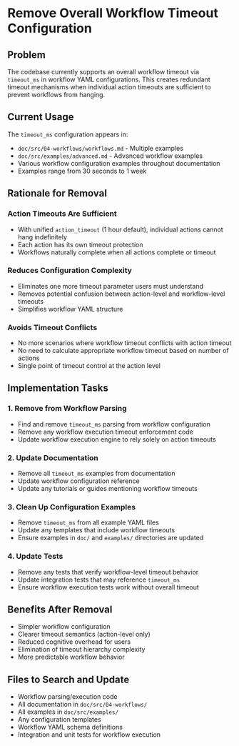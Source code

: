# Remove Overall Workflow Timeout Configuration

## Problem

The codebase currently supports an overall workflow timeout via `timeout_ms` in workflow YAML configurations. This creates redundant timeout mechanisms when individual action timeouts are sufficient to prevent workflows from hanging.

## Current Usage

The `timeout_ms` configuration appears in:
- `doc/src/04-workflows/workflows.md` - Multiple examples
- `doc/src/examples/advanced.md` - Advanced workflow examples  
- Various workflow configuration examples throughout documentation
- Examples range from 30 seconds to 1 week

## Rationale for Removal

### Action Timeouts Are Sufficient
- With unified `action_timeout` (1 hour default), individual actions cannot hang indefinitely
- Each action has its own timeout protection
- Workflows naturally complete when all actions complete or timeout

### Reduces Configuration Complexity
- Eliminates one more timeout parameter users must understand
- Removes potential confusion between action-level and workflow-level timeouts
- Simplifies workflow YAML structure

### Avoids Timeout Conflicts
- No more scenarios where workflow timeout conflicts with action timeout
- No need to calculate appropriate workflow timeout based on number of actions
- Single point of timeout control at the action level

## Implementation Tasks

### 1. Remove from Workflow Parsing
- Find and remove `timeout_ms` parsing from workflow configuration
- Remove any workflow execution timeout enforcement code
- Update workflow execution engine to rely solely on action timeouts

### 2. Update Documentation
- Remove all `timeout_ms` examples from documentation
- Update workflow configuration reference
- Update any tutorials or guides mentioning workflow timeouts

### 3. Clean Up Configuration Examples
- Remove `timeout_ms` from all example YAML files
- Update any templates that include workflow timeouts
- Ensure examples in `doc/` and `examples/` directories are updated

### 4. Update Tests
- Remove any tests that verify workflow-level timeout behavior
- Update integration tests that may reference `timeout_ms`
- Ensure workflow execution tests work without overall timeout

## Benefits After Removal

- Simpler workflow configuration
- Clearer timeout semantics (action-level only)
- Reduced cognitive overhead for users
- Elimination of timeout hierarchy complexity
- More predictable workflow behavior

## Files to Search and Update

- Workflow parsing/execution code
- All documentation in `doc/src/04-workflows/`
- All examples in `doc/src/examples/`
- Any configuration templates
- Workflow YAML schema definitions
- Integration and unit tests for workflow execution